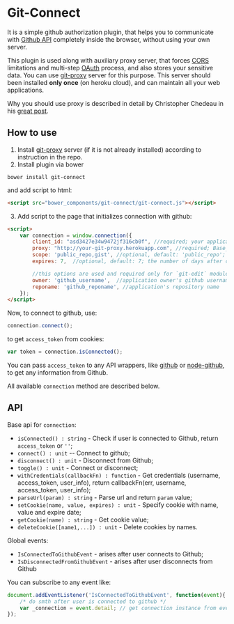 # Git-Connect

It is a simple github authorization plugin, that helps you to communicate with
[Github API](https://developer.github.com/v3/) completely inside the browser,
without using your own server.

This plugin is used along with auxiliary proxy server, that forces [CORS](http://en.wikipedia.org/wiki/Cross-origin_resource_sharing)
limitations and multi-step [OAuth](https://developer.github.com/v3/oauth/) process, and also stores your sensitive data.
You can use [git-proxy](https://github.com/krispo/git-proxy) server for this purpose.
This server should been installed **only once** (on heroku cloud), and can maintain all your web applications.

Why you should use proxy is described in detail by Christopher Chedeau in his [great post](http://blog.vjeux.com/2012/javascript/github-oauth-login-browser-side.html).

## How to use

1. Install [git-proxy](https://github.com/krispo/git-proxy) server (if it is not already installed) according to instruction in the repo.
2. Install plugin via bower
```
bower install git-connect
```
and add script to html:
```html
<script src="bower_components/git-connect/git-connect.js"></script>
```
3. Add script to the page that initializes connection with github:
```html
<script>
    var connection = window.connection({
        client_id: "asd3427e34w9472jf316cb0f", //required; your application `client_id` in Github
        proxy: "http://your-git-proxy.herokuapp.com", //required; Base_URI to your git-proxy server
        scope: 'public_repo,gist', //optional, default: 'public_repo'; Github scopes like repo,gist,user,...
        expires: 7,  //optional, default: 7; the number of days after coockies expire

        //this options are used and required only for `git-edit` module
        owner: 'github_username',  //application owner's github username
        reponame: 'github_reponame', //application's repository name
    });
</script>
```

Now, to connect to github, use:
```javascript
connection.connect();
```
to get `access_token` from cookies:
```javascript
var token = connection.isConnected();
```
You can pass `access_token` to any API wrappers, like [github](https://github.com/michael/github) or [node-github](https://github.com/mikedeboer/node-github), to get any information from Github.

All available `connection` method are described below.

## API
Base api for `connection`:
* `isConnected() : string` - Check if user is connected to Github, return `access_token` or `''`;
* `connect() : unit` -- Connect to github;
* `disconnect() : unit` - Disconnect from Github;
* `toggle() : unit` - Connect or disconnect;
* `withCredentials(callbackFn) : function` - Get credentials (username, access_token, user_info), return callbackFn(err, username, access_token, user_info);
* `parseUrl(param) : string` - Parse url and return `param` value;
* `setCookie(name, value, expires) : unit` - Specify cookie with name, value and expire date;
* `getCookie(name) : string` - Get cookie value;
* `deleteCookie([name1,...]) : unit` - Delete cookies by names.

Global events:
* `IsConnectedToGithubEvent` - arises after user connects to Github;
* `IsDisconnectedFromGithubEvent` - arises after user disconnects from Github

You can subscribe to any event like:
```javascript
document.addEventListener('IsConnectedToGithubEvent', function(event){
    /* do smth after user is connected to github */
    var _connection = event.detail; // get connection instance from event
});
```